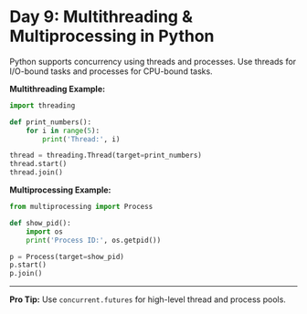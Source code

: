 # Day 9: Multithreading & Multiprocessing in Python

Python supports concurrency using threads and processes. Use threads for I/O-bound tasks and processes for CPU-bound tasks.

**Multithreading Example:**
```python
import threading

def print_numbers():
    for i in range(5):
        print('Thread:', i)

thread = threading.Thread(target=print_numbers)
thread.start()
thread.join()
```

**Multiprocessing Example:**
```python
from multiprocessing import Process

def show_pid():
    import os
    print('Process ID:', os.getpid())

p = Process(target=show_pid)
p.start()
p.join()
```

---
**Pro Tip:**
Use `concurrent.futures` for high-level thread and process pools.
